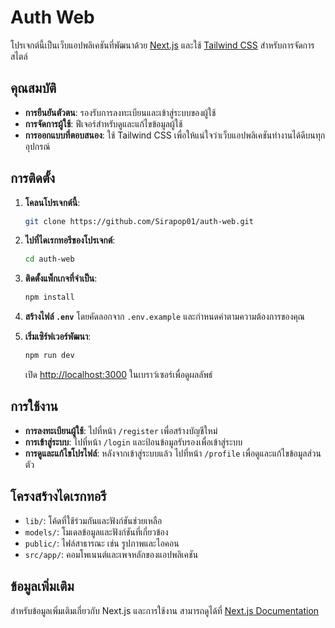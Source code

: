 # Auth Web

โปรเจกต์นี้เป็นเว็บแอปพลิเคชันที่พัฒนาด้วย [Next.js](https://nextjs.org/) และใช้ [Tailwind CSS](https://tailwindcss.com/) สำหรับการจัดการสไตล์

## คุณสมบัติ

- **การยืนยันตัวตน**: รองรับการลงทะเบียนและเข้าสู่ระบบของผู้ใช้
- **การจัดการผู้ใช้**: ฟีเจอร์สำหรับดูและแก้ไขข้อมูลผู้ใช้
- **การออกแบบที่ตอบสนอง**: ใช้ Tailwind CSS เพื่อให้แน่ใจว่าเว็บแอปพลิเคชันทำงานได้ดีบนทุกอุปกรณ์

## การติดตั้ง

1. **โคลนโปรเจกต์นี้**:

    ```bash
    git clone https://github.com/Sirapop01/auth-web.git
    ```

2. **ไปที่ไดเรกทอรีของโปรเจกต์**:

    ```bash
    cd auth-web
    ```

3. **ติดตั้งแพ็กเกจที่จำเป็น**:

    ```bash
    npm install
    ```

4. **สร้างไฟล์ `.env`** โดยคัดลอกจาก `.env.example` และกำหนดค่าตามความต้องการของคุณ

5. **เริ่มเซิร์ฟเวอร์พัฒนา**:

    ```bash
    npm run dev
    ```

    เปิด [http://localhost:3000](http://localhost:3000) ในเบราว์เซอร์เพื่อดูผลลัพธ์

## การใช้งาน

- **การลงทะเบียนผู้ใช้**: ไปที่หน้า `/register` เพื่อสร้างบัญชีใหม่
- **การเข้าสู่ระบบ**: ไปที่หน้า `/login` และป้อนข้อมูลรับรองเพื่อเข้าสู่ระบบ
- **การดูและแก้ไขโปรไฟล์**: หลังจากเข้าสู่ระบบแล้ว ไปที่หน้า `/profile` เพื่อดูและแก้ไขข้อมูลส่วนตัว

## โครงสร้างไดเรกทอรี

- `lib/`: โค้ดที่ใช้ร่วมกันและฟังก์ชันช่วยเหลือ
- `models/`: โมเดลข้อมูลและฟังก์ชันที่เกี่ยวข้อง
- `public/`: ไฟล์สาธารณะ เช่น รูปภาพและไอคอน
- `src/app/`: คอมโพเนนต์และเพจหลักของแอปพลิเคชัน

## ข้อมูลเพิ่มเติม

สำหรับข้อมูลเพิ่มเติมเกี่ยวกับ Next.js และการใช้งาน สามารถดูได้ที่ [Next.js Documentation](https://nextjs.org/docs)

